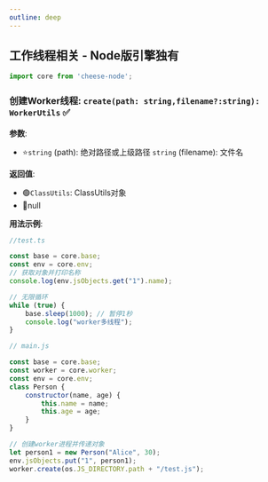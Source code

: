 ```yaml
---
outline: deep
---
```


## 工作线程相关 - Node版引擎独有

```javascript
import core from 'cheese-node';
```

### 创建Worker线程: `create(path: string,filename?:string): WorkerUtils` :white_check_mark:

**参数**:

- ⭐`string` (path): 绝对路径或上级路径
`string` (filename): 文件名

**返回值**:

- :green_circle:`ClassUtils`: ClassUtils对象
- :red_circle:null

**用法示例**:

```javascript
//test.ts

const base = core.base;
const env = core.env;
// 获取对象并打印名称
console.log(env.jsObjects.get("1").name);

// 无限循环
while (true) {
    base.sleep(1000); // 暂停1秒
    console.log("worker多线程");
}

```
```javascript
// main.js

const base = core.base;
const worker = core.worker;
const env = core.env;
class Person {
    constructor(name, age) {
        this.name = name;
        this.age = age;
    }
}

// 创建worker进程并传递对象
let person1 = new Person("Alice", 30);
env.jsObjects.put("1", person1);
worker.create(os.JS_DIRECTORY.path + "/test.js");

```

